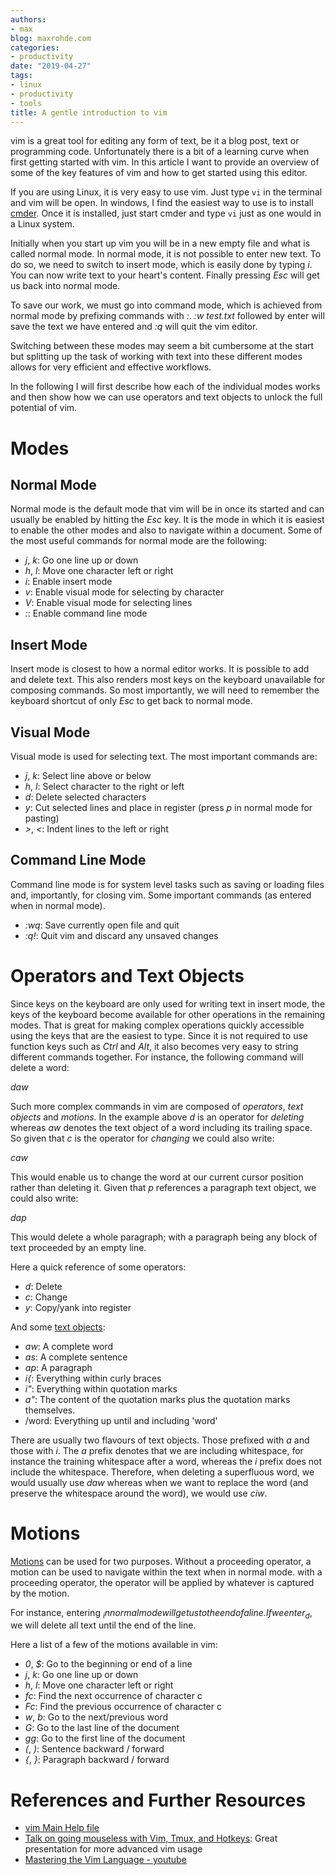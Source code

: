 ```yaml
---
authors:
- max
blog: maxrohde.com
categories:
- productivity
date: "2019-04-27"
tags:
- linux
- productivity
- tools
title: A gentle introduction to vim
---
```


vim is a great tool for editing any form of text, be it a blog post, text or programming code. Unfortunately there is a bit of a learning curve when first getting started with vim. In this article I want to provide an overview of some of the key features of vim and how to get started using this editor.

If you are using Linux, it is very easy to use vim. Just type `vi` in the terminal and vim will be open. In windows, I find the easiest way to use is to install [cmder](https://cmder.net/). Once it is installed, just start cmder and type `vi` just as one would in a Linux system.

Initially when you start up vim you will be in a new empty file and what is called normal mode. In normal mode, it is not possible to enter new text. To do so, we need to switch to insert mode, which is easily done by typing _i_. You can now write text to your heart's content. Finally pressing _Esc_ will get us back into normal mode.

To save our work, we must go into command mode, which is achieved from normal mode by prefixing commands with _:_. _:w test.txt_ followed by enter will save the text we have entered and _:q_ will quit the vim editor.

Switching between these modes may seem a bit cumbersome at the start but splitting up the task of working with text into these different modes allows for very efficient and effective workflows.

In the following I will first describe how each of the individual modes works and then show how we can use operators and text objects to unlock the full potential of vim.

# Modes

## Normal Mode

Normal mode is the default mode that vim will be in once its started and can usually be enabled by hitting the _Esc_ key. It is the mode in which it is easiest to enable the other modes and also to navigate within a document. Some of the most useful commands for normal mode are the following:

- _j_, _k_: Go one line up or down
- _h_, _l_: Move one character left or right
- _i_: Enable insert mode
- _v_: Enable visual mode for selecting by character
- _V_: Enable visual mode for selecting lines
- _:_: Enable command line mode

## Insert Mode

Insert mode is closest to how a normal editor works. It is possible to add and delete text. This also renders most keys on the keyboard unavailable for composing commands. So most importantly, we will need to remember the keyboard shortcut of only _Esc_ to get back to normal mode.

## Visual Mode

Visual mode is used for selecting text. The most important commands are:

- _j_, _k_: Select line above or below
- _h_, _l_: Select character to the right or left
- _d_: Delete selected characters
- _y_: Cut selected lines and place in register (press _p_ in normal mode for pasting)
- _\>_, _<_: Indent lines to the left or right

## Command Line Mode

Command line mode is for system level tasks such as saving or loading files and, importantly, for closing vim. Some important commands (as entered when in normal mode).

- _:wq_: Save currently open file and quit
- _:q!_: Quit vim and discard any unsaved changes

# Operators and Text Objects

Since keys on the keyboard are only used for writing text in insert mode, the keys of the keyboard become available for other operations in the remaining modes. That is great for making complex operations quickly accessible using the keys that are the easiest to type. Since it is not required to use function keys such as _Ctrl_ and _Alt_, it also becomes very easy to string different commands together. For instance, the following command will delete a word:

_daw_

Such more complex commands in vim are composed of _operators_, _text objects_ and _motions_. In the example above _d_ is an operator for _deleting_ whereas _aw_ denotes the text object of a word including its trailing space. So given that _c_ is the operator for _changing_ we could also write:

_caw_

This would enable us to change the word at our current cursor position rather than deleting it. Given that _p_ references a paragraph text object, we could also write:

_dap_

This would delete a whole paragraph; with a paragraph being any block of text proceeded by an empty line.

Here a quick reference of some operators:

- _d_: Delete
- _c_: Change
- _y_: Copy/yank into register

And some [text objects](http://vimdoc.sourceforge.net/htmldoc/motion.html#text-objects):

- _aw_: A complete word
- _as_: A complete sentence
- _ap_: A paragraph
- _i{_: Everything within curly braces
- _i"_: Everything within quotation marks
- _a"_: The content of the quotation marks plus the quotation marks themselves.
- /word: Everything up until and including 'word'

There are usually two flavours of text objects. Those prefixed with _a_ and those with _i_. The _a_ prefix denotes that we are including whitespace, for instance the training whitespace after a word, whereas the _i_ prefix does not include the whitespace. Therefore, when deleting a superfluous word, we would usually use _daw_ whereas when we want to replace the word (and preserve the whitespace around the word), we would use _ciw_.

# Motions

[Motions](http://vimdoc.sourceforge.net/htmldoc/motion.html) can be used for two purposes. Without a proceeding operator, a motion can be used to navigate within the text when in normal mode. with a proceeding operator, the operator will be applied by whatever is captured by the motion.

For instance, entering _$_ in normal mode will get us to the end of a line. If we enter _d$_, we will delete all text until the end of the line.

Here a list of a few of the motions available in vim:

- _0_, _$_: Go to the beginning or end of a line
- _j_, _k_: Go one line up or down
- _h_, _l_: Move one character left or right
- _fc_: Find the next occurrence of character c
- _Fc_: Find the previous occurrence of character c
- _w_, _b_: Go to the next/previous word
- _G_: Go to the last line of the document
- _gg_: Go to the first line of the document
- _(_, _)_: Sentence backward / forward
- _{_, _}_: Paragraph backward / forward

# References and Further Resources

- [vim Main Help file](http://vimdoc.sourceforge.net/htmldoc/help.html)
- [Talk on going mouseless with Vim, Tmux, and Hotkeys](https://www.youtube.com/watch?v=E-ZbrtoSuzw): Great presentation for more advanced vim usage
- [Mastering the Vim Language - youtube](https://youtu.be/wlR5gYd6um0)
